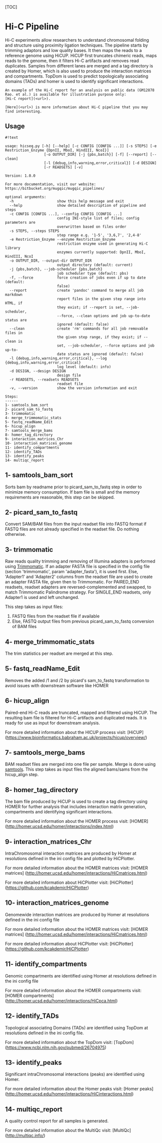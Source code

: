 [TOC]


Hi-C Pipeline
==============

Hi-C experiments allow researchers to understand chromosomal folding and structure using proximity ligation techniques. 
The pipeline starts by trimming adaptors and low quality bases. It then maps the reads to a reference genome using HiCUP. HiCUP first truncates chimeric reads, maps reads to the genome, then it filters Hi-C artifacts and removes read duplicates. Samples from different lanes are merged and a tag directory is created by Homer, which is also used to produce the interaction matrices and compartments. TopDom is used to predict topologically associating domains (TADs) and homer is used to identify significant interactions.

    An example of the Hi-C report for an analysis on public data (GM12878 Rao. et al.) is available for illustration purpose only:
    [Hi-C report](<url>).

    [Here](<url>) is more information about Hi-C pipeline that you may find interesting.


Usage
-----
```
#!text

usage: hicseq.py [-h] [--help] [-c CONFIG [CONFIG ...]] [-s STEPS] [-e Restriction_Enzyme {DpnII, MboI, HindIII, NcoI}]
                  [-o OUTPUT_DIR] [-j {pbs,batch}] [-f] [--report] [--clean]
                  [-l {debug,info,warning,error,critical}] [-d DESIGN]
                  [-r READSETS] [-v]

Version: 1.0.0

For more documentation, visit our website: https://bitbucket.org/mugqic/mugqic_pipelines/

optional arguments:
  -h                    show this help message and exit
  --help                show detailed description of pipeline and steps
  -c CONFIG [CONFIG ...], --config CONFIG [CONFIG ...]
                        config INI-style list of files; config parameters are
                        overwritten based on files order
  -s STEPS, --steps STEPS
                        step range e.g. '1-5', '3,6,7', '2,4-8'
  -e Restriction_Enzyme --enzyme Restriction_Enzyme
                        restriction enzyme used in generating Hi-C library
                        enzymes currently supported: DpnII, MboI, HindIII, NcoI
  -o OUTPUT_DIR, --output-dir OUTPUT_DIR
                        output directory (default: current)
  -j {pbs,batch}, --job-scheduler {pbs,batch}
                        job scheduler type (default: pbs)
  -f, --force           force creation of jobs even if up to date (default:
                        false)
  --report              create 'pandoc' command to merge all job markdown
                        report files in the given step range into HTML, if
                        they exist; if --report is set, --job-scheduler,
                        --force, --clean options and job up-to-date status are
                        ignored (default: false)
  --clean               create 'rm' commands for all job removable files in
                        the given step range, if they exist; if --clean is
                        set, --job-scheduler, --force options and job up-to-
                        date status are ignored (default: false)
  -l {debug,info,warning,error,critical}, --log {debug,info,warning,error,critical}
                        log level (default: info)
  -d DESIGN, --design DESIGN
                        design file
  -r READSETS, --readsets READSETS
                        readset file
  -v, --version         show the version information and exit

Steps:
------
1- samtools_bam_sort
2- picard_sam_to_fastq
3- trimmomatic
4- merge_trimmomatic_stats
5- fastq_readName_Edit
6- hicup_align
7- samtools_merge_bams
8- homer_tag_directory
9- interaction_matrices_Chr
10- interaction_matrices_genome
11- identify_compartments
12- identify_TADs
13- identify_peaks
14- multiqc_report

```
1- samtools_bam_sort
----------------------
Sorts bam by readname prior to picard_sam_to_fastq step in order to minimize memory consumption.
If bam file is small and the memory requirements are reasonable, this step can be skipped.


2- picard_sam_to_fastq
----------------------
Convert SAM/BAM files from the input readset file into FASTQ format
if FASTQ files are not already specified in the readset file. Do nothing otherwise.

3- trimmomatic
--------------
Raw reads quality trimming and removing of Illumina adapters is performed using [Trimmomatic](http://www.usadellab.org/cms/index.php?page=trimmomatic).
If an adapter FASTA file is specified in the config file (section 'trimmomatic', param 'adapter_fasta'),
it is used first. Else, 'Adapter1' and 'Adapter2' columns from the readset file are used to create
an adapter FASTA file, given then to Trimmomatic. For PAIRED_END readsets, readset adapters are
reversed-complemented and swapped, to match Trimmomatic Palindrome strategy. For SINGLE_END readsets,
only Adapter1 is used and left unchanged.

This step takes as input files:

1. FASTQ files from the readset file if available
2. Else, FASTQ output files from previous picard_sam_to_fastq conversion of BAM files

4- merge_trimmomatic_stats
--------------------------
The trim statistics per readset are merged at this step.


5- fastq_readName_Edit
----------------------
Removes the added /1 and /2 by picard's sam_to_fastq transformation to avoid issues with downstream software like HOMER
      

6- hicup_align
--------------------------
Paired-end Hi-C reads are truncated, mapped and filtered using HiCUP. The resulting bam file is filtered for Hi-C artifacts and duplicated reads. It is ready for use as input for downstream analysis.

For more detailed information about the HICUP process visit: [HiCUP] (https://www.bioinformatics.babraham.ac.uk/projects/hicup/overview/)
   

7- samtools_merge_bams
-----------------------
BAM readset files are merged into one file per sample. Merge is done using [samtools](http://samtools.sourceforge.net/). This step takes as input files the aligned bams/sams from the hicup_align step.
    


8- homer_tag_directory
-----------------------
The bam file produced by HiCUP is used to create a tag directory using HOMER for further analysis that includes interaction matrix generation, compartments and identifying significant interactions.

For more detailed information about the HOMER process visit: [HOMER] (http://homer.ucsd.edu/homer/interactions/index.html)
   

9- interaction_matrices_Chr
---------------------------

IntraChromosomal interaction matrices are produced by Homer at resolutions defined in the ini config file and plotted by HiCPlotter.

For more detailed information about the HOMER matrices visit: [HOMER matrices] (http://homer.ucsd.edu/homer/interactions/HiCmatrices.html)

For more detailed information about HiCPlotter visit: [HiCPlotter] (https://github.com/kcakdemir/HiCPlotter)

10- interaction_matrices_genome
--------------------------------

Genomewide interaction matrices are produced by Homer at resolutions defined in the ini config file

For more detailed information about the HOMER matrices visit: [HOMER matrices] (http://homer.ucsd.edu/homer/interactions/HiCmatrices.html)

For more detailed information about HiCPlotter visit: [HiCPlotter] (https://github.com/kcakdemir/HiCPlotter)
        

11- identify_compartments
--------------------------

Genomic compartments are identified using Homer at resolutions defined in the ini config file

For more detailed information about the HOMER compartments visit: [HOMER compartments] (http://homer.ucsd.edu/homer/interactions/HiCpca.html)
        

12- identify_TADs
------------------

Topological associating Domains (TADs) are identified using TopDom at resolutions defined in the ini config file.

For more detailed information about the TopDom visit: [TopDom] (https://www.ncbi.nlm.nih.gov/pubmed/26704975)



13- identify_peaks
-------------------

Significant intraChromosomal interactions (peaks) are identified using Homer.

For more detailed information about the Homer peaks visit: [Homer peaks] (http://homer.ucsd.edu/homer/interactions/HiCinteractions.html)
       

14- multiqc_report
-------------------
A quality control report for all samples is generated.

For more detailed information about the MultiQc visit: [MultiQc] (http://multiqc.info/)

